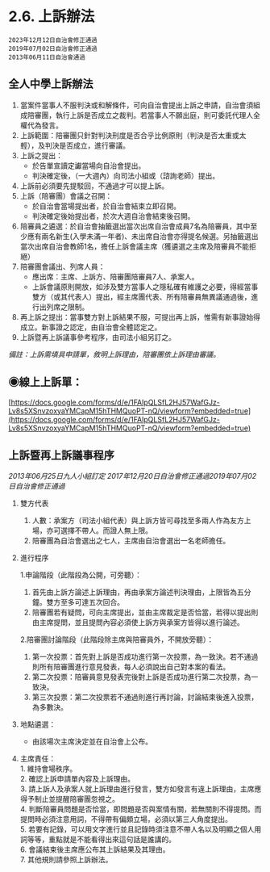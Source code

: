 # 2.6. 上訴辦法

```
2023年12月12日自治會修正通過
2019年07月02日自治會修正通過
2013年06月11日自治會通過
```

## 全人中學上訴辦法

1. 當案件當事人不服判決或和解條件，可向自治會提出上訴之申請，自治會須組成陪審團，執行上訴是否成立之裁判。若當事人不願出庭，則可委託代理人全權代為發言。
2. 上訴範圍：陪審團只針對判決刑度是否合乎比例原則（判決是否太重或太輕），及判決是否成立，進行審議。
3. 上訴之提出：
   * 於告單宣讀定讞當場向自治會提出。
   * 判決確定後，（一大週內）向司法小組或（諮詢老師）提出。
4. 上訴前必須要先提駁回，不通過才可以提上訴。
5. 上訴（陪審團）會議之召開：
   * 於自治會當場提出者，於自治會結束立即召開。
   * 判決確定後始提出者，於次大週自治會結束後召開。
6. 陪審員之遴選：於自治會抽籤選出當次出席自治會成員7名為陪審員，其中至少應有兩名新生(入學未滿一年者)、未出席自治會亦得提名候選。另抽籤選出當次出席自治會教師1名，擔任上訴會議主席（獲遴選之主席及陪審員不能拒絕）
7. 陪審團會議出、列席人員：
   * 應出席：主席、上訴方、陪審團陪審員7人、承案人。
   * 上訴會議原則開放，如涉及雙方當事人之隱私確有維護之必要，得經當事雙方（或其代表人）提出，經主席團代表、所有陪審員無異議通過後，進行出列席之限制。
8. 再上訴之提出：當事雙方對上訴結果不服，可提出再上訴，惟需有新事證始得成立。新事證之認定，由自治會全體認定之。
9. 上訴暨再上訴議事參考程序，由司法小組另訂之。

_備註：上訴需填具申請單，敘明上訴理由，陪審團依上訴理由審議。_

## ◉線上上訴單：

[https://docs.google.com/forms/d/e/1FAIpQLSfL2HJ57WafGJz-Lv8s5XSnvzoxyaYMCapM15hTHMQuoPT-nQ/viewform?embedded=true](https://docs.google.com/forms/d/e/1FAIpQLSfL2HJ57WafGJz-Lv8s5XSnvzoxyaYMCapM15hTHMQuoPT-nQ/viewform?embedded=true)

## 上訴暨再上訴議事程序

_2013年06月25日九人小組訂定 2017年12月20日自治會修正通過2019年07月02日自治會修正通過_

1. 雙方代表
   1. 人數：承案方（司法小組代表）與上訴方皆可尋找至多兩人作為友方上場，亦可選擇不帶人。而證人無上限。
   2. 陪審團為自治會選出之七人，主席由自治會選出一名老師擔任。
2.  進行程序

    1.申論階段（此階段為公開，可旁聽）：

    1. 首先由上訴方論述上訴理由，再由承案方論述判決理由，上限皆為五分鐘。雙方至多可達五次回合。
    2. 陪審團若有疑問，可向主席提出，並由主席裁定是否恰當，若得以提出則由主席提問，並且提問內容必須使上訴方與承案方皆得以進行論述。

    2.陪審團討論階段（此階段除主席與陪審員外，不開放旁聽）：

    1. 第一次投票：首先對上訴是否成功進行第一次投票，為一致決。若不通過則所有陪審團進行意見發表，每人必須說出自己對本案的看法。
    2. 第二次投票：陪審員意見發表完後對上訴是否成功進行第二次投票，為一致決。
    3. 第三次投票：第二次投票若不通過則進行再討論，討論結束後進入投票，為多數決。
3. 地點遴選：
   * 由該場次主席決定並在自治會上公布。
4. 主席責任：\
   1\. 維持會場秩序。\
   2\. 確認上訴申請單內容及上訴理由。\
   3\. 請上訴人及承案人就上訴理由進行發言，雙方如發言有違上訴理由，主席應得予制止並提醒陪審團忽視之。\
   4\. 判斷陪審員問題是否恰當，即問題是否與案情有關，若無關則不得提問。而提問時必須注意用詞，不得帶有偏頗立場，必須以第三人角度提出。\
   5\. 若要有記錄，可以用文字進行並且記錄時須注意不帶人名以及明顯之個人用詞等等，重點就是不能看得出來這句話是誰講的。\
   6\. 會議結束後主席應公布其上訴結果及其理由。\
   7\. 其他規則請參照上訴辦法。
